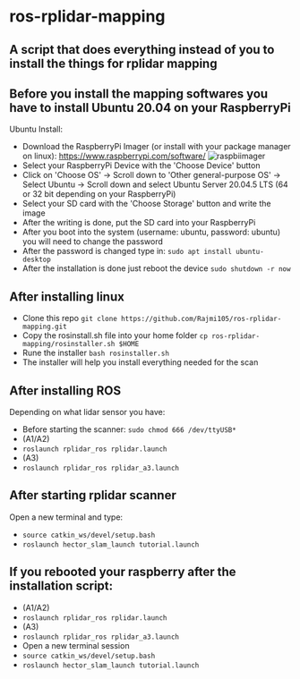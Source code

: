 # ros-rplidar-mapping
A script that does everything instead of you to install the things for rplidar mapping
--------------------------------------------------------------------------------------------------------------------------------------------------------------------------------------------------------------
## Before you install the mapping softwares you have to install Ubuntu 20.04 on your RaspberryPi
Ubuntu Install:
 - Download the RaspberryPi Imager (or install with your package manager on linux): https://www.raspberrypi.com/software/
  ![raspbiimager](https://github.com/Rajmi105/ros-rplidar-mapping/assets/44523110/e7bb988b-1e84-4f92-a15d-7e594a7cce0e)
 - Select your RaspberryPi Device with the 'Choose Device' button
 - Click on 'Choose OS' -> Scroll down to 'Other general-purpose OS' -> Select Ubuntu -> Scroll down and select Ubuntu Server 20.04.5 LTS (64 or 32 bit depending on your RaspberryPi)
 - Select your SD card with the 'Choose Storage' button and write the image
 - After the writing is done, put the SD card into your RaspberryPi
 - After you boot into the system (username: ubuntu, password: ubuntu) you will need to change the password
 - After the password is changed type in: ```sudo apt install ubuntu-desktop```
 - After the installation is done just reboot the device ```sudo shutdown -r now```
## After installing linux
 - Clone this repo ```git clone https://github.com/Rajmi105/ros-rplidar-mapping.git```
 - Copy the rosinstall.sh file into your home folder ```cp ros-rplidar-mapping/rosinstaller.sh $HOME```
 - Rune the installer ```bash rosinstaller.sh```
 - The installer will help you install everything needed for the scan
## After installing ROS
Depending on what lidar sensor you have:
 - Before starting the scanner: ```sudo chmod 666 /dev/ttyUSB*```
 - (A1/A2)
 - ```roslaunch rplidar_ros rplidar.launch```
 - (A3)
 - ```roslaunch rplidar_ros rplidar_a3.launch```
## After starting rplidar scanner
Open a new terminal and type:
 - ```source catkin_ws/devel/setup.bash```
 - ```roslaunch hector_slam_launch tutorial.launch```
## If you rebooted your raspberry after the installation script:
 - (A1/A2)
 - ```roslaunch rplidar_ros rplidar.launch```
 - (A3)
 - ```roslaunch rplidar_ros rplidar_a3.launch```
 - Open a new terminal session
 - ```source catkin_ws/devel/setup.bash```
 - ```roslaunch hector_slam_launch tutorial.launch```
